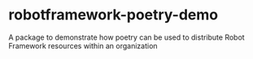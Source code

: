 # robotframework-poetry-demo
A package to demonstrate how poetry can be used to distribute Robot Framework resources within an organization
